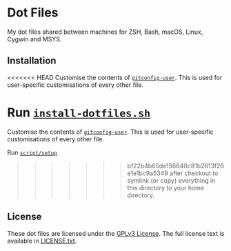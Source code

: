 # Dot Files
My dot files shared between machines for ZSH, Bash, macOS, Linux, Cygwin and MSYS.

## Installation
<<<<<<< HEAD
Customise the contents of [`gitconfig-user`](https://github.com/awirick/dotfiles/blob/master/gitconfig-user).
This is used for user-specific customisations of every other file.

Run [`install-dotfiles.sh`](https://github.com/awirick/dotfiles/blob/master/install-dotfiles.sh)
=======
Customise the contents of [`gitconfig-user`](https://github.com/MikeMcQuaid/dotfiles/blob/master/gitconfig-user).
This is used for user-specific customisations of every other file.

Run [`script/setup`](https://github.com/MikeMcQuaid/dotfiles/blob/master/script/setup)
>>>>>>> bf22b4b65de156640c81b2613f26e1e1bc9a5349
after checkout to symlink (or copy) everything in this directory to your home directory.

## License
These dot files are licensed under the [GPLv3 License](https://en.wikipedia.org/wiki/GNU_General_Public_License).
The full license text is available in [LICENSE.txt](https://github.com/MikeMcQuaid/dotfiles/blob/master/LICENSE.txt).
